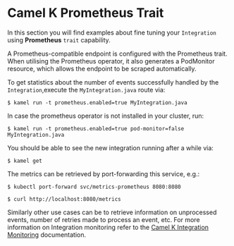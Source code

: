 # Camel K Prometheus Trait

In this section you will find examples about fine tuning your `Integration` using **Prometheus** `trait` capability.


A Prometheus-compatible endpoint is configured with the Prometheus trait. When utilising the Prometheus operator, it also generates a PodMonitor resource, which allows the endpoint to be scraped automatically.

To get statistics about the number of events successfully handled by the `Integration`,execute the `MyIntegration.java` route via:

    $ kamel run -t prometheus.enabled=true MyIntegration.java

 In case the prometheus operator is not installed in your cluster, run: 
    
    $ kamel run -t prometheus.enabled=true pod-monitor=false MyIntegration.java

You should be able to see the new integration running after a while via:

    $ kamel get 

The metrics can be retrieved by port-forwarding this service, e.g.:

    $ kubectl port-forward svc/metrics-prometheus 8080:8080

    $ curl http://localhost:8080/metrics

Similarly other use cases can be to retrieve information on unprocessed events, number of retries made to process an event, etc. For more information on Integration monitoring refer to the [Camel K Integration Monitoring](https://camel.apache.org/camel-k/next/observability/monitoring/integration.html) documentation.

